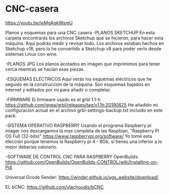 # CNC-casera

https://youtu.be/ieMgAqkWsmU

Planos y esquemas para una CNC casera
-PLANOS SKETCHUP
En esta carpeta encontrarás los archivos Sketchup que se hicieron, para hacer esta máquina. Aquí podrás medir y revisar todo.
Los archivos estaban hechos en Sketchup v18, pero lo he convertido a Sketchup v8 para poder verlo desde sistemas Linux con wine.

-PLANOS JPG
Los planos acotados en imágen que imprimimos para tener cerca mientras se hacían esas piezas.

-ESQUEMAS ELÉCTRICOS
Aquí verás los esquemas eléctricos que he seguido en la construcción de la máquina. Son esquemas bajados en internet y editados por mi
para añadir o completar.

-FIRMWARE
El firmware usado es el grbl 1.1-h
https://github.com/gnea/grbl/releases/tag/v1.1h.20190825
He añadido mi configuración actual en el archivo grbl-settings-backup.txt incluido en este pack.

-SISTEMA OPERATIVO RASPBERRY
Usando el programa Raspberry pi imager nos descargamos la mas completa de las Raspbian, "Raspberry PI OS Full (32-bits)"
https://www.raspberrypi.org/software/
Yo tomé esta elección porque tenemos la Raspberry pi 4 - 8Gb, si tienes una inferior a lo mejor deberías valorarlo.

-SOFTWARE DE CONTROL CNC PARA RASPBERRY
OpenBuilds:
https://github.com/OpenBuilds/OpenBuilds-CONTROL/wiki/Installing-on-Pi4

Universal Gcode Sender:
https://winder.github.io/ugs_website/download/

EL bCNC:
https://github.com/vlachoudis/bCNC
